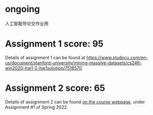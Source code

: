 # ongoing
人工智能导论交作业用
# Assignment 1 score: 95
Details of assignment 1 can be found at https://www.studocu.com/en-us/document/stanford-university/mining-massive-datasets/cs246-win2020-hw1-2-hw1solution/7518570

# Assignment 2 score: 65
Details of assignment 2 can be found [on the course webpage](http://cs231n.github.io/), under Assignment #1 of Spring 2022.